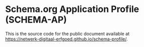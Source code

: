 # Schema.org Application Profile (SCHEMA-AP)

This is the source code for the public document available at https://netwerk-digitaal-erfgoed.github.io/schema-profile/.

